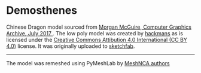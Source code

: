 # Demosthenes

Chinese Dragon model sourced
from [Morgan McGuire, Computer Graphics Archive, July 2017 ](https://casual-effects.com/data).
The low poly model was created by [hackmans](https://sketchfab.com/hackmans)
as is licensed under
the [Creative Commons Attibution 4.0 International (CC BY 4.0)](https://creativecommons.org/licenses/by/4.0/) license.
It was originally uploaded
to [sketchfab](https://sketchfab.com/3d-models/stanford-dragon-pbr-5d610f842a4542ccb21613d41bbd7ea1).

___

The model was remeshed using PyMeshLab by [MeshNCA authors](https://meshnca.github.io/)